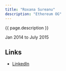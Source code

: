 ```yaml
---
title: "Roxana Sureanu"
description: "Ethereum OG"
---
```


{{ page.description }}

Jan 2014 to July 2015

## Links
- [LinkedIn](https://www.linkedin.com/in/roxana-adriana-sureanu-13a6b791/)
